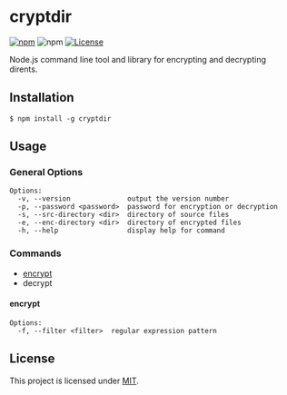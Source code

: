 # cryptdir

[![npm](https://img.shields.io/npm/v/cryptdir)](https://www.npmjs.com/package/cryptdir)
![npm](https://img.shields.io/npm/dw/cryptdir?label=↓)
[![License](https://img.shields.io/badge/License-MIT-blue.svg)](https://github.com/aoephtua/cryptdir/blob/master/LICENSE)

Node.js command line tool and library for encrypting and decrypting dirents.

## Installation

    $ npm install -g cryptdir

## Usage

### General Options

```
Options:
  -v, --version              output the version number
  -p, --password <password>  password for encryption or decryption
  -s, --src-directory <dir>  directory of source files
  -e, --enc-directory <dir>  directory of encrypted files
  -h, --help                 display help for command
```

### Commands

- [encrypt](#encrypt)
- decrypt

#### encrypt

```
Options:
  -f, --filter <filter>  regular expression pattern
```

## License

This project is licensed under [MIT](https://github.com/aoephtua/cryptdir/blob/master/LICENSE).
